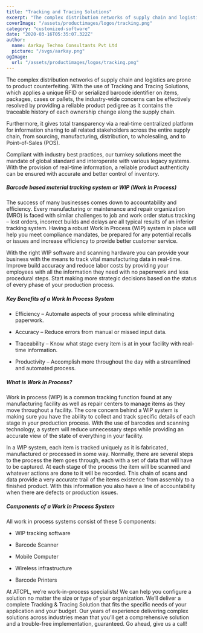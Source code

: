 ```yaml
---
title: "Tracking and Tracing Solutions"
excerpt: "The complex distribution networks of supply chain and logistics are prone to product counterfeiting. With the use of Tracking and Tracing Solutions, which applies a unique RFID or serialized barcode identifier on items, packages, cases or pallets, the industry-wide concerns can be effectively resolved by providing a reliable product pedigree as it contains the traceable history of each ownership change along the supply chain."
coverImage: "/assets/productimages/logos/tracking.png"
category: "customized-software"
date: "2020-03-16T05:35:07.322Z"
author:
  name: Aarkay Techno Consultants Pvt Ltd
  picture: "/svgs/aarkay.png"
ogImage:
  url: "/assets/productimages/logos/tracking.png"
---
```


The complex distribution networks of supply chain and logistics are prone to product counterfeiting. With the use of Tracking and Tracing Solutions, which applies a unique RFID or serialized barcode identifier on items, packages, cases or pallets, the industry-wide concerns can be effectively resolved by providing a reliable product pedigree as it contains the traceable history of each ownership change along the supply chain.

Furthermore, it gives total transparency via a real-time centralized platform for information sharing to all related stakeholders across the entire supply chain, from sourcing, manufacturing, distribution, to wholesaling, and to Point-of-Sales (POS).

Compliant with industry best practices, our turnkey solutions meet the mandate of global standard and interoperate with various legacy systems. With the provision of real-time information, a reliable product authenticity can be ensured with accurate and better control of inventory.

##### Barcode based material tracking system or WIP (Work In Process)

The success of many businesses comes down to accountability and efficiency. Every manufacturing or maintenance and repair organization (MRO) is faced with similar challenges to job and work order status tracking – lost orders, incorrect builds and delays are all typical results of an inferior tracking system. Having a robust Work in Process (WIP) system in place will help you meet compliance mandates, be prepared for any potential recalls or issues and increase efficiency to provide better customer service.

With the right WIP software and scanning hardware you can provide your business with the means to track vital manufacturing data in real-time. Improve build accuracy and reduce labor costs by providing your employees with all the information they need with no paperwork and less procedural steps. Start making more strategic decisions based on the status of every phase of your production process.

##### Key Benefits of a Work In Process System

- Efficiency – Automate aspects of your process while eliminating paperwork.

- Accuracy – Reduce errors from manual or missed input data.

- Traceability – Know what stage every item is at in your facility with real-time information.

- Productivity – Accomplish more throughout the day with a streamlined and automated process.

##### What is Work In Process?

Work in process (WIP) is a common tracking function found at any manufacturing facility as well as repair centers to manage items as they move throughout a facility. The core concern behind a WIP system is making sure you have the ability to collect and track specific details of each stage in your production process. With the use of barcodes and scanning technology, a system will reduce unnecessary steps while providing an accurate view of the state of everything in your facility.

In a WIP system, each item is tracked uniquely as it is fabricated, manufactured or processed in some way. Normally, there are several steps to the process the item goes through, each with a set of data that will have to be captured. At each stage of the process the item will be scanned and whatever actions are done to it will be recorded. This chain of scans and data provide a very accurate trail of the items existence from assembly to a finished product. With this information you also have a line of accountability when there are defects or production issues.

##### Components of a Work In Process System

All work in process systems consist of these 5 components:

- WIP tracking software

- Barcode Scanner

- Mobile Computer

- Wireless infrastructure

- Barcode Printers

At ATCPL, we’re work-in-process specialists! We can help you configure a solution no matter the size or type of your organization. We’ll deliver a complete Tracking & Tracing Solution that fits the specific needs of your application and your budget. Our years of experience delivering complex solutions across industries mean that you’ll get a comprehensive solution and a trouble-free implementation, guaranteed. Go ahead, give us a call!
